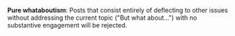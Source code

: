 **Pure whataboutism**: Posts that consist entirely of deflecting to other issues without addressing the current topic ("But what about...") with no substantive engagement will be rejected.

